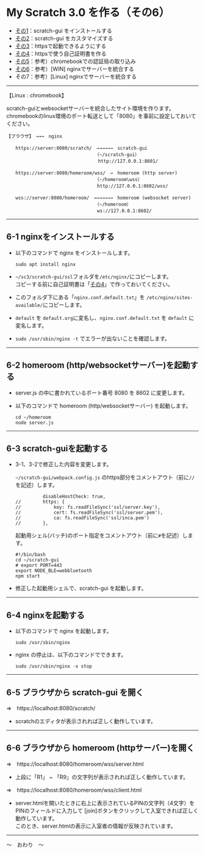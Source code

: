 # My Scratch 3.0 を作る（その6）

- [その1](./my-sc3_1.md)：scratch-gui をインストールする
- [その2](./my-sc3_2.md)：scratch-gui をカスタマイズする
- [その3](./my-sc3_3.md)：httpsで起動できるようにする
- [その4](./my-sc3_4.md)：httpsで使う自己証明書を作る
- [その5](./my-sc3_5.md)：参考）chromebookでの認証局の取り込み
- [その6](./my-sc3_6.md)：参考）\[WIN\] nginxでサーバーを統合する
- その7：参考）\[Linux\] nginxでサーバーを統合する

<hr>

【Linux : chromebook】

scratch-guiとwebsocketサーバーを統合したサイト環境を作ります。<br>
chromebookのlinux環境のポート転送として「8080」を事前に設定しておいてください。

```
【ブラウザ】　→→→　nginx

　　https://server:8080/scratch/　→→→→→→　scratch-gui
　　　　　　　　　　　　　　　　　　　　（~/scratch-gui）
　　　　　　　　　　　　　　　　　　  　http://127.0.0.1:8601/

　　https://server:8080/homeroom/wss/　→　homeroom (http server)
　　　　　　　　　　　　　　　　　　　　（~/homeroom\wss）
　　　　　　　　　　　　　　　　　　　　http://127.0.0.1:8602/wss/

　　wss://server:8080/homeroom/　→→→→→→→　homeroom (websocket server)
　　　　　　　　　　　　　　　　　　　　（~/homeroom）
　　　　　　　　　　　　　　　　　　　　ws://127.0.0.1:8602/
```

<hr>

## 6-1 nginxをインストールする

- 以下のコマンドで nginx をインストールします。

    ```
    sudo apt install nginx
    ```

- `~/sc3/scratch-gui/ssl`フォルダを`/etc/nginx/`にコピーします。<br>
コピーする前に自己証明書は「[その4](./my-sc3_4.md)」で作っておいてください。　 

- このフォルダ下にある「`nginx.conf.default.txt`」を `/etc/nginx/sites-available/`にコピーします。

- `default` を `default.org`に変名し、`nginx.conf.default.txt` を `default` に変名します。

- `sudo /usr/sbin/nginx -t` でエラーが出ないことを確認します。

<hr>

## 6-2 homeroom (http/websocketサーバー)を起動する

- server.js の中に書かれているポート番号 8080 を 8602 に変更します。

- 以下のコマンドで homeroom (http/websocketサーバー) を起動します。

    ```
    cd ~/homeroom
    node server.js
    ```

<hr>

## 6-3 scratch-guiを起動する

- 3-1、3-2で修正した内容を変更します。

    `~/scratch-gui/webpack.config.js` のhttps部分をコメントアウト（前に`//`を記述）します。

    ```
              disableHostCheck: true,
    //        https: {
    //            key: fs.readFileSync('ssl/server.key'),
    //            cert: fs.readFileSync('ssl/server.pem'),
    //            ca: fs.readFileSync('ssl/inca.pem')
    //        },
    ```

    起動用シェル(バッチ)のポート指定をコメントアウト（前に`#`を記述）します。

    ```
    #!/bin/bash
    cd ~/scratch-gui
    # export PORT=443
    export NODE_BLE=webbluetooth
    npm start
    ```

- 修正した起動用シェルで、scratch-gui を起動します。

<hr>

## 6-4 nginxを起動する

- 以下のコマンドで nginx を起動します。

    ```
    sudo /usr/sbin/nginx
    ```

- nginx の停止は、以下のコマンドでできます。

    ```
    sudo /usr/sbin/nginx -s stop
    ```

<hr>

## 6-5 ブラウザから scratch-gui を開く

⇒　https://localhost:8080/scratch/

- scratchのエディタが表示されれば正しく動作しています。

<hr>

## 6-6 ブラウザから homeroom (httpサーバー)を開く

⇒　https://localhost:8080/homeroom/wss/server.html

- 上段に「R1」 ~ 「R9」の文字列が表示されれば正しく動作しています。


⇒　https://localhost:8080/homeroom/wss/client.html

- server.htmlを開いたときに右上に表示されているPINの文字列（4文字）をPINのフィールドに入力して \[join\]ボタンをクリックして入室できれば正しく動作しています。<br>
このとき、server.htmlの表示に入室者の情報が反映されています。

<hr>

～　おわり　～